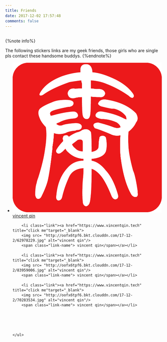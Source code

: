 ```yaml
---
title: Friends
date: 2017-12-02 17:57:48
comments: false
---
```


<br>
{%note info%}

The following stickers links are my geek friends, those girls who are single pls contact these handsome buddys.
{%endnote%}


<div class="link-body">
	<ul>
		<li class="link"><a href="https://www.vincentqin.tech" title="click me"target="_blank">
        <img src= "index/qin.png" alt="vincent qin"/>
        <span class="link-name"> vincent qin</span></a></li>
        
        <li class="link"><a href="https://www.vincentqin.tech" title="click me"target="_blank">
        <img src= "http://oofx6tpf6.bkt.clouddn.com/17-12-2/62978229.jpg" alt="vincent qin"/>
        <span class="link-name"> vincent qin</span></a></li>
        
        <li class="link"><a href="https://www.vincentqin.tech" title="click me"target="_blank">
        <img src= "http://oofx6tpf6.bkt.clouddn.com/17-12-2/83959006.jpg" alt="vincent qin"/>
        <span class="link-name"> vincent qin</span></a></li>
     
        <li class="link"><a href="https://www.vincentqin.tech" title="click me"target="_blank">
        <img src= "http://oofx6tpf6.bkt.clouddn.com/17-12-2/70283534.jpg" alt="vincent qin"/>
        <span class="link-name"> vincent qin</span></a></li>
        

        
        
        
	</ul>
</div>